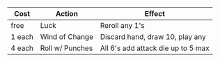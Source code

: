 | Cost | Action | Effect |
| --------- | ------ | ------ |
| free | Luck | Reroll any 1's |
| 1 each | Wind of Change | Discard hand, draw 10, play any |
| 4 each | Roll w/ Punches | All 6's add attack die up to 5 max |